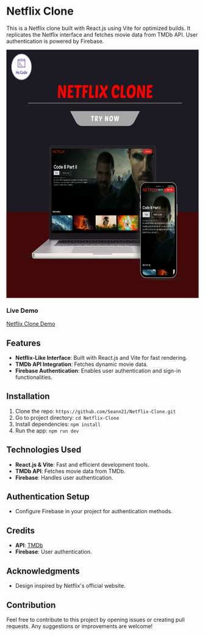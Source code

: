 # Netflix Clone

This is a Netflix clone built with React.js using Vite for optimized builds. It replicates the Netflix interface and fetches movie data from TMDb API. User authentication is powered by Firebase.

<img src="./public/Netiflix Clone.png" alt="netflix_mockup" width="700" height="650" align="center" />

### Live Demo
[Netflix Clone Demo](https://netflix-clone-seann21.vercel.app/)

## Features
- **Netflix-Like Interface**: Built with React.js and Vite for fast rendering.
- **TMDb API Integration**: Fetches dynamic movie data.
- **Firebase Authentication**: Enables user authentication and sign-in functionalities.

## Installation
1. Clone the repo: `https://github.com/Seann21/Netflix-Clone.git`
2. Go to project directory: `cd Netflix-Clone`
3. Install dependencies: `npm install`
4. Run the app: `npm run dev`

## Technologies Used
- **React.js & Vite**: Fast and efficient development tools.
- **TMDb API**: Fetches movie data from TMDb.
- **Firebase**: Handles user authentication.

## Authentication Setup
- Configure Firebase in your project for authentication methods.

## Credits
- **API**: [TMDb](https://www.themoviedb.org/)
- **Firebase**: User authentication.

## Acknowledgments
- Design inspired by Netflix's official website.

## Contribution
Feel free to contribute to this project by opening issues or creating pull requests. Any suggestions or improvements are welcome!
